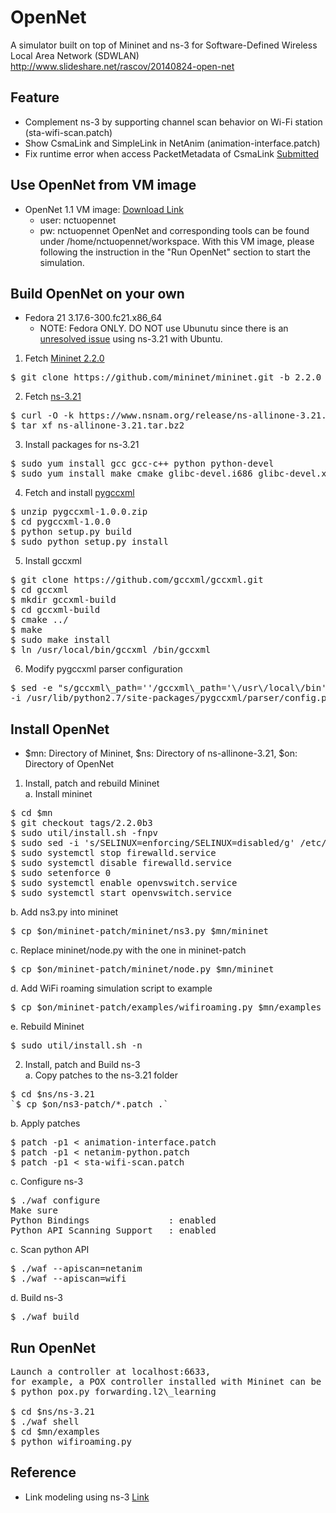 OpenNet
=======
A simulator built on top of Mininet and ns-3 for Software-Defined Wireless Local Area Network (SDWLAN)<br/>
http://www.slideshare.net/rascov/20140824-open-net

Feature
-------
* Complement ns-3 by supporting channel scan behavior on Wi-Fi station (sta-wifi-scan.patch)
* Show CsmaLink and SimpleLink in NetAnim (animation-interface.patch)
* Fix runtime error when access PacketMetadata of CsmaLink [Submitted](https://www.nsnam.org/bugzilla/show_bug.cgi?id=1787, "ns-3 bugzilla issue 1787")

Use OpenNet from VM image
-------------------------
* OpenNet 1.1 VM image: [Download Link](http://win.cs.nctu.edu.tw/opennet-1.1.zip)
    - user: nctuopennet
    - pw: nctuopennet
OpenNet and corresponding tools can be found under /home/nctuopennet/workspace.
With this VM image, please following the instruction in the "Run OpenNet" 
section to start the simulation.

Build OpenNet on your own
-------------------------
* Fedora 21 3.17.6-300.fc21.x86\_64
  - NOTE: Fedora ONLY. DO NOT use Ubunutu since there is an [unresolved issue](https://www.nsnam.org/bugzilla/show_bug.cgi?id=1990) using ns-3.21 with Ubuntu.
1. Fetch [Mininet 2.2.0](https://github.com/mininet/mininet "Mininet") <br/>
<pre>$ git clone https://github.com/mininet/mininet.git -b 2.2.0</pre>
2. Fetch [ns-3.21](http://www.nsnam.org/ns-3-21 "ns-3.21") <br/>
<pre>
$ curl -O -k https://www.nsnam.org/release/ns-allinone-3.21.tar.bz2
$ tar xf ns-allinone-3.21.tar.bz2
</pre>
3. Install packages for ns-3.21 <br/>
<pre>
$ sudo yum install gcc gcc-c++ python python-devel
$ sudo yum install make cmake glibc-devel.i686 glibc-devel.x86\_64
</pre>
4. Fetch and install [pygccxml](http://sourceforge.net/projects/pygccxml/files/pygccxml/pygccxml-1.0/pygccxml-1.0.0.zip/download "pygccxml-1.0.0") <br/>
<pre>
$ unzip pygccxml-1.0.0.zip
$ cd pygccxml-1.0.0
$ python setup.py build
$ sudo python setup.py install
</pre>
5. Install gccxml <br/>
<pre>
$ git clone https://github.com/gccxml/gccxml.git
$ cd gccxml
$ mkdir gccxml-build
$ cd gccxml-build
$ cmake ../
$ make
$ sudo make install
$ ln /usr/local/bin/gccxml /bin/gccxml
</pre>
6. Modify pygccxml parser configuration <br/>
<pre>
$ sed -e "s/gccxml\_path=''/gccxml\_path='\/usr\/local\/bin'/" \ 
-i /usr/lib/python2.7/site-packages/pygccxml/parser/config.py
</pre>

Install OpenNet
---------------
* $mn: Directory of Mininet, $ns: Directory of ns-allinone-3.21, $on: Directory of OpenNet
1. Install, patch and rebuild Mininet <br/>
a. Install mininet
<pre>
$ cd $mn
$ git checkout tags/2.2.0b3
$ sudo util/install.sh -fnpv
$ sudo sed -i 's/SELINUX=enforcing/SELINUX=disabled/g' /etc/selinux/config
$ sudo systemctl stop firewalld.service
$ sudo systemctl disable firewalld.service
$ sudo setenforce 0
$ sudo systemctl enable openvswitch.service
$ sudo systemctl start openvswitch.service
</pre>
b. Add ns3.py into mininet
<pre>$ cp $on/mininet-patch/mininet/ns3.py $mn/mininet</pre>
c. Replace mininet/node.py with the one in mininet-patch
<pre>$ cp $on/mininet-patch/mininet/node.py $mn/mininet</pre>
d. Add WiFi roaming simulation script to example
<pre>$ cp $on/mininet-patch/examples/wifiroaming.py $mn/examples</pre>
e. Rebuild Mininet
<pre>$ sudo util/install.sh -n</pre>

2. Install, patch and Build ns-3 <br/>
a. Copy patches to the ns-3.21 folder
<pre>
$ cd $ns/ns-3.21
`$ cp $on/ns3-patch/*.patch .`
</pre>
b. Apply patches
<pre>
$ patch -p1 &lt; animation-interface.patch
$ patch -p1 &lt; netanim-python.patch
$ patch -p1 &lt; sta-wifi-scan.patch
</pre>
c. Configure ns-3
<pre>
$ ./waf configure
Make sure
Python Bindings               : enabled
Python API Scanning Support   : enabled
</pre>
c. Scan python API
<pre>
$ ./waf --apiscan=netanim
$ ./waf --apiscan=wifi
</pre>
d. Build ns-3
<pre>$ ./waf build</pre>

Run OpenNet
-----------
<pre>
Launch a controller at localhost:6633,
for example, a POX controller installed with Mininet can be running with:
$ python pox.py forwarding.l2\_learning

$ cd $ns/ns-3.21
$ ./waf shell
$ cd $mn/examples
$ python wifiroaming.py
</pre>

Reference
---------
* Link modeling using ns-3 [Link](https://github.com/mininet/mininet/wiki/Link-modeling-using-ns-3 "Link modeling using ns-3")

